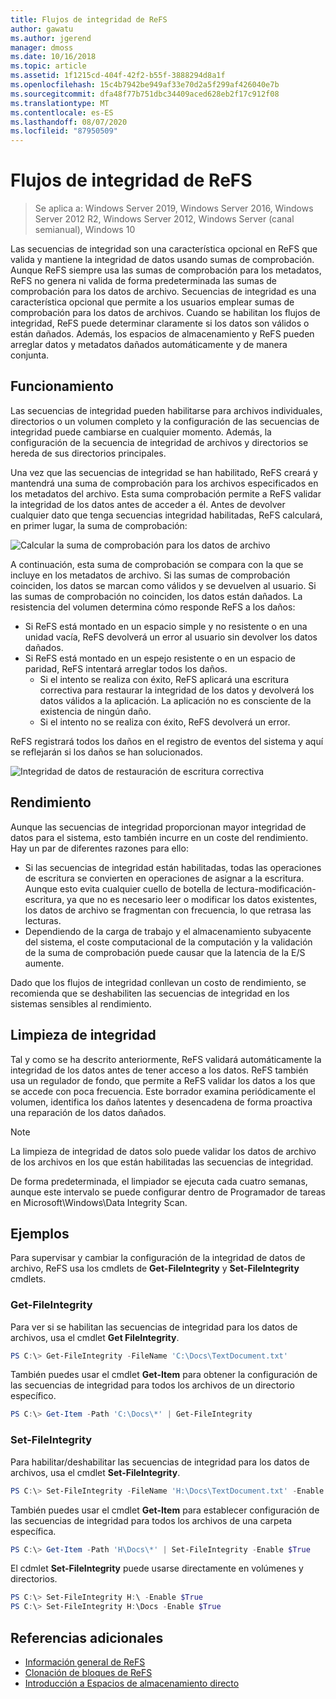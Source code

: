 ```yaml
---
title: Flujos de integridad de ReFS
author: gawatu
ms.author: jgerend
manager: dmoss
ms.date: 10/16/2018
ms.topic: article
ms.assetid: 1f1215cd-404f-42f2-b55f-3888294d8a1f
ms.openlocfilehash: 15c4b7942be949af33e70d2a5f299af426040e7b
ms.sourcegitcommit: dfa48f77b751dbc34409aced628eb2f17c912f08
ms.translationtype: MT
ms.contentlocale: es-ES
ms.lasthandoff: 08/07/2020
ms.locfileid: "87950509"
---
```

# <a name="refs-integrity-streams"></a>Flujos de integridad de ReFS
>Se aplica a: Windows Server 2019, Windows Server 2016, Windows Server 2012 R2, Windows Server 2012, Windows Server (canal semianual), Windows 10

Las secuencias de integridad son una característica opcional en ReFS que valida y mantiene la integridad de datos usando sumas de comprobación. Aunque ReFS siempre usa las sumas de comprobación para los metadatos, ReFS no genera ni valida de forma predeterminada las sumas de comprobación para los datos de archivo. Secuencias de integridad es una característica opcional que permite a los usuarios emplear sumas de comprobación para los datos de archivos. Cuando se habilitan los flujos de integridad, ReFS puede determinar claramente si los datos son válidos o están dañados. Además, los espacios de almacenamiento y ReFS pueden arreglar datos y metadatos dañados automáticamente y de manera conjunta.

## <a name="how-it-works"></a>Funcionamiento

Las secuencias de integridad pueden habilitarse para archivos individuales, directorios o un volumen completo y la configuración de las secuencias de integridad puede cambiarse en cualquier momento. Además, la configuración de la secuencia de integridad de archivos y directorios se hereda de sus directorios principales.

Una vez que las secuencias de integridad se han habilitado, ReFS creará y mantendrá una suma de comprobación para los archivos especificados en los metadatos del archivo. Esta suma comprobación permite a ReFS validar la integridad de los datos antes de acceder a él. Antes de devolver cualquier dato que tenga secuencias integridad habilitadas, ReFS calculará, en primer lugar, la suma de comprobación:

![Calcular la suma de comprobación para los datos de archivo](media/compute-checksum.gif)

A continuación, esta suma de comprobación se compara con la que se incluye en los metadatos de archivo. Si las sumas de comprobación coinciden, los datos se marcan como válidos y se devuelven al usuario. Si las sumas de comprobación no coinciden, los datos están dañados. La resistencia del volumen determina cómo responde ReFS a los daños:

- Si ReFS está montado en un espacio simple y no resistente o en una unidad vacía, ReFS devolverá un error al usuario sin devolver los datos dañados.
- Si ReFS está montado en un espejo resistente o en un espacio de paridad, ReFS intentará arreglar todos los daños.
    - Si el intento se realiza con éxito, ReFS aplicará una escritura correctiva para restaurar la integridad de los datos y devolverá los datos válidos a la aplicación. La aplicación no es consciente de la existencia de ningún daño.
    - Si el intento no se realiza con éxito, ReFS devolverá un error.

ReFS registrará todos los daños en el registro de eventos del sistema y aquí se reflejarán si los daños se han solucionados.

![Integridad de datos de restauración de escritura correctiva](media/corrective-write.gif)

## <a name="performance"></a>Rendimiento

Aunque las secuencias de integridad proporcionan mayor integridad de datos para el sistema, esto también incurre en un coste del rendimiento. Hay un par de diferentes razones para ello:
- Si las secuencias de integridad están habilitadas, todas las operaciones de escritura se convierten en operaciones de asignar a la escritura. Aunque esto evita cualquier cuello de botella de lectura-modificación-escritura, ya que no es necesario leer o modificar los datos existentes, los datos de archivo se fragmentan con frecuencia, lo que retrasa las lecturas.
- Dependiendo de la carga de trabajo y el almacenamiento subyacente del sistema, el coste computacional de la computación y la validación de la suma de comprobación puede causar que la latencia de la E/S aumente.

Dado que los flujos de integridad conllevan un costo de rendimiento, se recomienda que se deshabiliten las secuencias de integridad en los sistemas sensibles al rendimiento.

## <a name="integrity-scrubber"></a>Limpieza de integridad

Tal y como se ha descrito anteriormente, ReFS validará automáticamente la integridad de los datos antes de tener acceso a los datos. ReFS también usa un regulador de fondo, que permite a ReFS validar los datos a los que se accede con poca frecuencia. Este borrador examina periódicamente el volumen, identifica los daños latentes y desencadena de forma proactiva una reparación de los datos dañados.

  >[!NOTE]
  >La limpieza de integridad de datos solo puede validar los datos de archivo de los archivos en los que están habilitadas las secuencias de integridad.

De forma predeterminada, el limpiador se ejecuta cada cuatro semanas, aunque este intervalo se puede configurar dentro de Programador de tareas en Microsoft\Windows\Data Integrity Scan.

## <a name="examples"></a>Ejemplos
Para supervisar y cambiar la configuración de la integridad de datos de archivo, ReFS usa los cmdlets de **Get-FileIntegrity** y **Set-FileIntegrity** cmdlets.

### <a name="get-fileintegrity"></a>Get-FileIntegrity
Para ver si se habilitan las secuencias de integridad para los datos de archivos, usa el cmdlet **Get FileIntegrity**.

```PowerShell
PS C:\> Get-FileIntegrity -FileName 'C:\Docs\TextDocument.txt'
```

También puedes usar el cmdlet **Get-Item** para obtener la configuración de las secuencias de integridad para todos los archivos de un directorio específico.

```PowerShell
PS C:\> Get-Item -Path 'C:\Docs\*' | Get-FileIntegrity
```

### <a name="set-fileintegrity"></a>Set-FileIntegrity
Para habilitar/deshabilitar las secuencias de integridad para los datos de archivos, usa el cmdlet **Set-FileIntegrity**.

```PowerShell
PS C:\> Set-FileIntegrity -FileName 'H:\Docs\TextDocument.txt' -Enable $True
```

También puedes usar el cmdlet **Get-Item** para establecer configuración de las secuencias de integridad para todos los archivos de una carpeta específica.

```PowerShell
PS C:\> Get-Item -Path 'H\Docs\*' | Set-FileIntegrity -Enable $True
```

El cdmlet **Set-FileIntegrity** puede usarse directamente en volúmenes y directorios.

```PowerShell
PS C:\> Set-FileIntegrity H:\ -Enable $True
PS C:\> Set-FileIntegrity H:\Docs -Enable $True
```

## <a name="additional-references"></a>Referencias adicionales

-   [Información general de ReFS](refs-overview.md)
-   [Clonación de bloques de ReFS](block-cloning.md)
-   [Introducción a Espacios de almacenamiento directo](../storage-spaces/storage-spaces-direct-overview.md)
